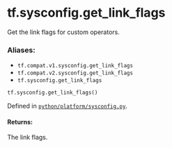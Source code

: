 <div itemscope itemtype="http://developers.google.com/ReferenceObject">
<meta itemprop="name" content="tf.sysconfig.get_link_flags" />
<meta itemprop="path" content="Stable" />
</div>

# tf.sysconfig.get_link_flags

Get the link flags for custom operators.

### Aliases:

* `tf.compat.v1.sysconfig.get_link_flags`
* `tf.compat.v2.sysconfig.get_link_flags`
* `tf.sysconfig.get_link_flags`

``` python
tf.sysconfig.get_link_flags()
```



Defined in [`python/platform/sysconfig.py`](/code/stable/tensorflow/python/platform/sysconfig.py).

<!-- Placeholder for "Used in" -->


#### Returns:

The link flags.
